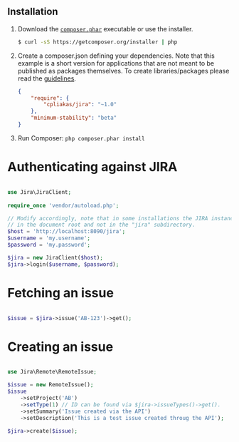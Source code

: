 Installation
--------------------

1. Download the [`composer.phar`](https://getcomposer.org/composer.phar) executable or use the installer.

    ``` sh
    $ curl -sS https://getcomposer.org/installer | php
    ```


2. Create a composer.json defining your dependencies. Note that this example is
a short version for applications that are not meant to be published as packages
themselves. To create libraries/packages please read the [guidelines](https://packagist.org/about).

    ``` json
    {
        "require": {
            "cpliakas/jira": "~1.0"
        },
        "minimum-stability": "beta"
    }
    ```

3. Run Composer: `php composer.phar install`


Authenticating against JIRA
===========================

``` php

use Jira\JiraClient;
    
require_once 'vendor/autoload.php';

// Modify accordingly, note that in some installations the JIRA instance is
// in the document root and not in the "jira" subdirectory.
$host = 'http://localhost:8090/jira';
$username = 'my.username';
$password = 'my.password';

$jira = new JiraClient($host);
$jira->login($username, $password);

```


Fetching an issue
=================

``` php

$issue = $jira->issue('AB-123')->get();

```

Creating an issue
=================

``` php

use Jira\Remote\RemoteIssue;

$issue = new RemoteIssue();
$issue
    ->setProject('AB')
    ->setType(1) // ID can be found via $jira->issueTypes()->get().
    ->setSummary('Issue created via the API')
    ->setDescription('This is a test issue created throug the API');

$jira->create($issue);

```
